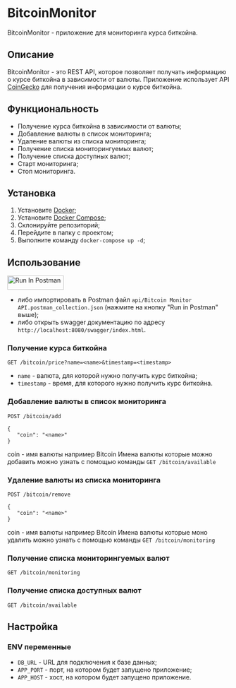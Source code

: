 # BitcoinMonitor

BitcoinMonitor - приложение для мониторинга курса биткойна.

## Описание

BitcoinMonitor - это REST API, которое позволяет получать информацию о курсе биткойна в зависимости от валюты.
Приложение использует API [CoinGecko](https://www.coingecko.com/ru/api) для получения информации о курсе биткойна.

## Функциональность

-  Получение курса биткойна в зависимости от валюты;
-  Добавление валюты в список мониторинга;
-  Удаление валюты из списка мониторинга;
-  Получение списка мониторингуемых валют;
-  Получение списка доступных валют;
-  Старт мониторинга;
-  Стоп мониторинга.

## Установка

1. Установите [Docker](https://www.docker.com/get-started);
2. Установите [Docker Compose](https://docs.docker.com/compose/install/);
3. Склонируйте репозиторий;
4. Перейдите в папку с проектом;
5. Выполните команду `docker-compose up -d`;

## Использование

[<img src="https://run.pstmn.io/button.svg" alt="Run In Postman" style="width: 128px; height: 32px;">](https://app.getpostman.com/run-collection/40053615-105d0e15-2802-4036-86b4-66935449d9e8?action=collection%2Ffork&source=rip_markdown&collection-url=entityId%3D40053615-105d0e15-2802-4036-86b4-66935449d9e8%26entityType%3Dcollection%26workspaceId%3Dd6c028b3-486f-4435-a8e0-ca761725bba1)

* либо импортировать в Postman файл `api/Bitcoin Monitor API.postman_collection.json` (нажмите на кнопку "Run in Postman" выше);
* либо открыть swagger документацию по адресу `http://localhost:8080/swagger/index.html`.

### Получение курса биткойна

`GET /bitcoin/price?name=<name>&timestamp=<timestamp>`

-  `name` - валюта, для которой нужно получить курс биткойна;
-  `timestamp` - время, для которого нужно получить курс биткойна.

### Добавление валюты в список мониторинга

`POST /bitcoin/add`

```
{
   "coin": "<name>"
}
```

coin - имя валюты например Bitcoin
Имена валюты которые можно добавить можно узнать с помощью команды `GET /bitcoin/available`

### Удаление валюты из списка мониторинга

`POST /bitcoin/remove`

```
{
   "coin": "<name>"
}
```

coin - имя валюты например Bitcoin
Имена валюты которые моно удалить можно узнать с помощью команды `GET /bitcoin/monitoring`

### Получение списка мониторингуемых валют

`GET /bitcoin/monitoring`

### Получение списка доступных валют

`GET /bitcoin/available`

## Настройка

### ENV переменные

-  `DB_URL` - URL для подключения к базе данных;
-  `APP_PORT` - порт, на котором будет запущено приложение;
-  `APP_HOST` - хост, на котором будет запущено приложение.